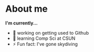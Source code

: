 # About me
**I'm currently...**
- 🔭 working on getting used to Github
- 🌱 learning Comp Sci at CSUN
- ⚡ Fun fact: I've gone skydiving
